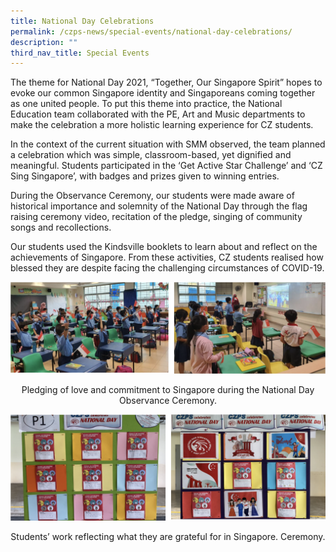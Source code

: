 ```yaml
---
title: National Day Celebrations
permalink: /czps-news/special-events/national-day-celebrations/
description: ""
third_nav_title: Special Events
---
```

<p>The theme for National Day 2021, &ldquo;Together, Our Singapore Spirit&rdquo; hopes to evoke our common Singapore identity and Singaporeans coming together as one united people. To put this theme into practice, the National Education team collaborated with the PE, Art and Music departments to make the celebration a more holistic learning experience for CZ students.</p>
<p>In the context of the current situation with SMM observed, the team planned a celebration which was simple, classroom-based, yet dignified and meaningful. Students participated in the &lsquo;Get Active Star Challenge&rsquo; and &lsquo;CZ Sing Singapore&rsquo;, with badges and prizes given to winning entries.&nbsp;</p>
<p>During the Observance Ceremony, our students were made aware of historical importance and solemnity of the National Day through the flag raising ceremony video, recitation of the pledge, singing of community songs and recollections.</p>
<p>Our students used the Kindsville booklets to learn about and reflect on the achievements of Singapore. From these activities, CZ students realised how blessed they are despite facing the challenging circumstances of COVID-19.</p>
<img src="/images/nd1.png">
<p style="text-align: center;">Pledging of love and commitment to Singapore during the National Day Observance Ceremony.</p>
<img src="/images/nd2.png">
<p style="text-align: center;">Students&rsquo; work reflecting what they are grateful for in Singapore. Ceremony.</p>